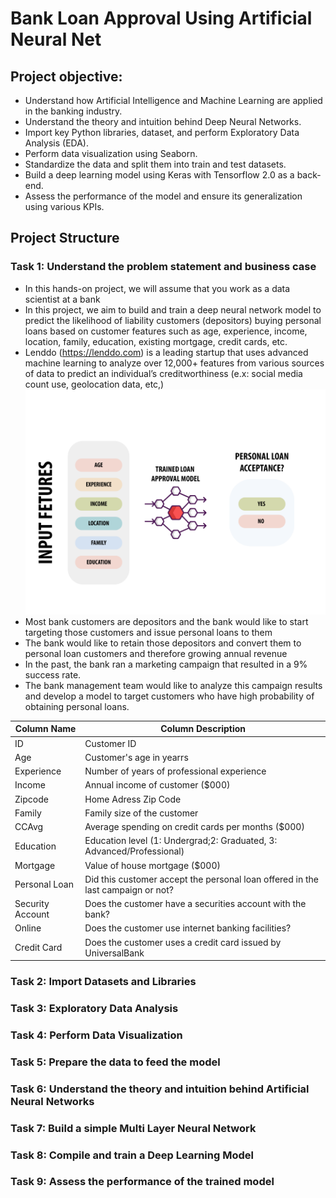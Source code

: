# Bank Loan Approval Using Artificial Neural Net
## Project objective:
- Understand how Artificial Intelligence and Machine Learning are applied in the banking industry.
- Understand the theory and intuition behind Deep Neural Networks.
- Import key Python libraries, dataset, and perform Exploratory Data Analysis (EDA).
- Perform data visualization using Seaborn.
- Standardize the data and split them into train and test datasets.  
- Build a deep learning model using Keras with Tensorflow 2.0 as a back-end.
- Assess the performance of the model and ensure its generalization using various KPIs.
## Project Structure
### Task 1: Understand the problem statement and business case
- In this hands-on project, we will assume that you work as a data scientist at a bank
- In this project, we aim to build and train a deep neural network model to predict the likelihood of liability customers (depositors) buying personal loans based on customer features such as age, experience, income, location, family, education, existing mortgage, credit cards, etc.
- Lenddo (https://lenddo.com) is a leading startup that uses advanced machine learning to analyze over 12,000+ features from various sources of data to predict an individual’s creditworthiness (e.x: social media count use, geolocation data, etc,)
![](image/Fig1.png)
- Most bank customers are depositors and the bank would like to start targeting those customers and issue personal loans to them
- The bank would like to retain those depositors and convert them to personal loan customers and therefore growing annual revenue
- In the past, the bank ran a marketing campaign that resulted in a 9% success rate.
- The bank management team would like to analyze this campaign results and develop a model to target customers who have high probability of obtaining personal loans.

| Column Name      | Column Description                                                             |
|------------------|--------------------------------------------------------------------------------|
| ID               | Customer ID                                                                    |
| Age              | Customer's age in yearrs                                                       |
| Experience       | Number of years of professional experience                                     |
| Income           | Annual income of customer ($000)                                               |
| Zipcode          | Home Adress Zip Code                                                           |
| Family           | Family size of the customer                                                    |
| CCAvg            | Average spending on credit cards per months ($000)                             |
| Education        | Education level (1: Undergrad;2: Graduated, 3: Advanced/Professional)          |
| Mortgage         | Value of house mortgage ($000)                                                 |
| Personal Loan    | Did this customer accept the personal loan offered in the last campaign or not? |
| Security Account | Does the customer have a securities account with the bank?                     |
| Online           | Does the customer use internet banking facilities?                             |
| Credit Card      | Does the customer uses a credit card issued by UniversalBank                   |


### Task 2: Import Datasets and Libraries
### Task 3: Exploratory Data Analysis
### Task 4: Perform Data Visualization
### Task 5: Prepare the data to feed the model
### Task 6: Understand the theory and intuition behind Artificial Neural Networks
### Task 7: Build a simple Multi Layer Neural Network
### Task 8: Compile and train a Deep Learning Model
### Task 9: Assess the performance of the trained model

